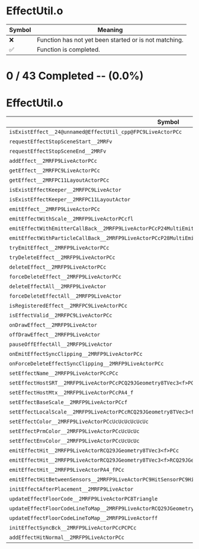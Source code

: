 # EffectUtil.o
| Symbol | Meaning 
| ------------- | ------------- 
| :x: | Function has not yet been started or is not matching. 
| :white_check_mark: | Function is completed. 


# 0 / 43 Completed -- (0.0%)
# EffectUtil.o
| Symbol | Decompiled? |
| ------------- | ------------- |
| `isExistEffect__24@unnamed@EffectUtil_cpp@FPC9LiveActorPCc` | :x: |
| `requestEffectStopSceneStart__2MRFv` | :x: |
| `requestEffectStopSceneEnd__2MRFv` | :x: |
| `addEffect__2MRFP9LiveActorPCc` | :x: |
| `getEffect__2MRFPC9LiveActorPCc` | :x: |
| `getEffect__2MRFPC11LayoutActorPCc` | :x: |
| `isExistEffectKeeper__2MRFPC9LiveActor` | :x: |
| `isExistEffectKeeper__2MRFPC11LayoutActor` | :x: |
| `emitEffect__2MRFP9LiveActorPCc` | :x: |
| `emitEffectWithScale__2MRFP9LiveActorPCcfl` | :x: |
| `emitEffectWithEmitterCallBack__2MRFP9LiveActorPCcP24MultiEmitterCallBackBase` | :x: |
| `emitEffectWithParticleCallBack__2MRFP9LiveActorPCcP28MultiEmitterParticleCallBack` | :x: |
| `tryEmitEffect__2MRFP9LiveActorPCc` | :x: |
| `tryDeleteEffect__2MRFP9LiveActorPCc` | :x: |
| `deleteEffect__2MRFP9LiveActorPCc` | :x: |
| `forceDeleteEffect__2MRFP9LiveActorPCc` | :x: |
| `deleteEffectAll__2MRFP9LiveActor` | :x: |
| `forceDeleteEffectAll__2MRFP9LiveActor` | :x: |
| `isRegisteredEffect__2MRFPC9LiveActorPCc` | :x: |
| `isEffectValid__2MRFPC9LiveActorPCc` | :x: |
| `onDrawEffect__2MRFP9LiveActor` | :x: |
| `offDrawEffect__2MRFP9LiveActor` | :x: |
| `pauseOffEffectAll__2MRFP9LiveActor` | :x: |
| `onEmitEffectSyncClipping__2MRFP9LiveActorPCc` | :x: |
| `onForceDeleteEffectSyncClipping__2MRFP9LiveActorPCc` | :x: |
| `setEffectName__2MRFP9LiveActorPCcPCc` | :x: |
| `setEffectHostSRT__2MRFP9LiveActorPCcPCQ29JGeometry8TVec3<f>PCQ29JGeometry8TVec3<f>PCQ29JGeometry8TVec3<f>` | :x: |
| `setEffectHostMtx__2MRFP9LiveActorPCcPA4_f` | :x: |
| `setEffectBaseScale__2MRFP9LiveActorPCcf` | :x: |
| `setEffectLocalScale__2MRFP9LiveActorPCcRCQ29JGeometry8TVec3<f>` | :x: |
| `setEffectColor__2MRFP9LiveActorPCcUcUcUcUcUcUc` | :x: |
| `setEffectPrmColor__2MRFP9LiveActorPCcUcUcUc` | :x: |
| `setEffectEnvColor__2MRFP9LiveActorPCcUcUcUc` | :x: |
| `emitEffectHit__2MRFP9LiveActorRCQ29JGeometry8TVec3<f>PCc` | :x: |
| `emitEffectHit__2MRFP9LiveActorRCQ29JGeometry8TVec3<f>RCQ29JGeometry8TVec3<f>PCc` | :x: |
| `emitEffectHit__2MRFP9LiveActorPA4_fPCc` | :x: |
| `emitEffectHitBetweenSensors__2MRFP9LiveActorPC9HitSensorPC9HitSensorfPCc` | :x: |
| `initEffectAfterPlacement__2MRFP9LiveActor` | :x: |
| `updateEffectFloorCode__2MRFP9LiveActorPC8Triangle` | :x: |
| `updateEffectFloorCodeLineToMap__2MRFP9LiveActorRCQ29JGeometry8TVec3<f>RCQ29JGeometry8TVec3<f>` | :x: |
| `updateEffectFloorCodeLineToMap__2MRFP9LiveActorff` | :x: |
| `initEffectSyncBck__2MRFP9LiveActorPCcPCPCc` | :x: |
| `addEffectHitNormal__2MRFP9LiveActorPCc` | :x: |
